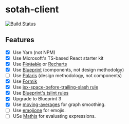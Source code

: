# sotah-client

[![Build Status](https://travis-ci.org/ihsw/sotah-client.svg?branch=master)](https://travis-ci.org/ihsw/sotah-client)

## Features

- [x] Use Yarn (not NPM)
- [x] Use Microsoft's TS-based React starter kit
- [x] Use ~~[Plottable](https://github.com/palantir/plottable)~~ or [Recharts](https://github.com/recharts/recharts)
- [x] Use [Blueprint](http://blueprintjs.com/) (components, not design methodolgy)
- [ ] Use [Polaris](https://polaris.shopify.com/) (design methodology, not components)
- [x] Use [Formik](https://github.com/jaredpalmer/formik)
- [x] Use [jsx-space-before-trailing-slash rule](https://github.com/palantir/tslint-react/pull/144)
- [x] Use [Blueprint's tslint rules](https://www.npmjs.com/package/@blueprintjs/tslint-config)
- [x] Upgrade to Blueprint 3
- [x] Use [moving-averages](https://github.com/kaelzhang/moving-averages) for graph smoothing.
- [ ] Use [emojione](https://www.npmjs.com/package/emojione) for emojis.
- [ ] USe [Mathjs](https://www.npmjs.com/package/mathjs) for evaluating expressions.
